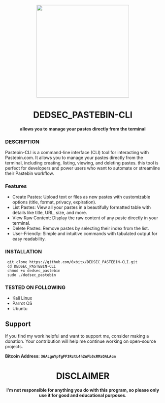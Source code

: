 
<p align="center">
<img src="", width="300", height="300">
</p>

<h1 align="center"> DEDSEC_PASTEBIN-CLI </h1>
<h4 align="center"> allows you to manage your pastes directly from the terminal</h4>

### DESCRIPTION
Pastebin-CLI is a command-line interface (CLI) tool for interacting with Pastebin.com. It allows you to manage your pastes directly from the terminal, including creating, listing, viewing, and deleting pastes. this tool is perfect for developers and power users who want to automate or streamline their Pastebin workflow.

### Features

  * Create Pastes: Upload text or files as new pastes with customizable options (title, format, privacy, expiration).
  * List Pastes: View all your pastes in a beautifully formatted table with details like title, URL, size, and more.
  * View Raw Content: Display the raw content of any paste directly in your terminal.
  * Delete Pastes: Remove pastes by selecting their index from the list.
  * User-Friendly: Simple and intuitive commands with tabulated output for easy readability.

### INSTALLATION
     git clone https://github.com/0xbitx/DEDSEC_PASTEBIN-CLI.git
     cd DEDSEC_PASTEBIN-CLI
     chmod +x dedsec_pastebin
     sudo ./dedsec_pastebin

### TESTED ON FOLLOWING
* Kali Linux 
* Parrot OS 
* Ubuntu

## Support

If you find my work helpful and want to support me, consider making a donation. Your contribution will help me continue working on open-source projects.

**Bitcoin Address: `36ALguYpTgFF3RztL4h2uFb3cRMzQALAcm`**
   
<h1 align="center"> DISCLAIMER </h1>

<h4 align="center">I'm not responsible for anything you do with this program, so please only use it for good and educational purposes. </h4>
